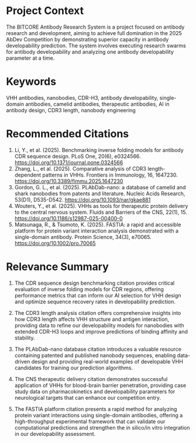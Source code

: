 # Project Context
The BITCORE Antibody Research System is a project focused on antibody research and development, aiming to achieve full domination in the 2025 AbDev Competition by demonstrating superior capacity in antibody developability prediction. The system involves executing research swarms for antibody developability and analyzing one antibody developability parameter at a time.

# Keywords
VHH antibodies, nanobodies, CDR-H3, antibody developability, single-domain antibodies, camelid antibodies, therapeutic antibodies, AI in antibody design, CDR3 length, nanobody engineering

# Recommended Citations
1. Li, Y., et al. (2025). Benchmarking inverse folding models for antibody CDR sequence design. PLoS One, 20(6), e0324566. https://doi.org/10.1371/journal.pone.0324566
2. Zhang, L., et al. (2025). Comparative analysis of CDR3 length-dependent patterns in VHHs. Frontiers in Immunology, 16, 1647230. https://doi.org/10.3389/fimmu.2025.1647230
3. Gordon, G. L., et al. (2025). PLAbDab-nano: a database of camelid and shark nanobodies from patents and literature. Nucleic Acids Research, 53(D1), D535-D542. https://doi.org/10.1093/nar/gkae881
4. Wouters, Y., et al. (2025). VHHs as tools for therapeutic protein delivery to the central nervous system. Fluids and Barriers of the CNS, 22(1), 15. https://doi.org/10.1186/s12987-025-00400-0
5. Matsunaga, R., & Tsumoto, K. (2025). FASTIA: a rapid and accessible platform for protein variant interaction analysis demonstrated with a single-domain antibody. Protein Science, 34(3), e70065. https://doi.org/10.1002/pro.70065

# Relevance Summary

1. The CDR sequence design benchmarking citation provides critical evaluation of inverse folding models for CDR regions, offering performance metrics that can inform our AI selection for VHH design and optimize sequence recovery rates in developability prediction.

2. The CDR3 length analysis citation offers comprehensive insights into how CDR3 length affects VHH structure and antigen interaction, providing data to refine our developability models for nanobodies with extended CDR-H3 loops and improve predictions of binding affinity and stability.

3. The PLAbDab-nano database citation introduces a valuable resource containing patented and published nanobody sequences, enabling data-driven design and providing real-world examples of developable VHH candidates for training our prediction algorithms.

4. The CNS therapeutic delivery citation demonstrates successful application of VHHs for blood-brain barrier penetration, providing case study data on pharmacokinetics and developability parameters for neurological targets that can enhance our competition entry.

5. The FASTIA platform citation presents a rapid method for analyzing protein variant interactions using single-domain antibodies, offering a high-throughput experimental framework that can validate our computational predictions and strengthen the in silico/in vitro integration in our developability assessment.
